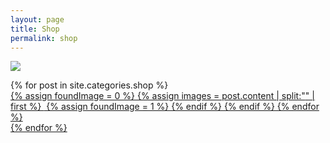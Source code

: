 ```yaml
---
layout: page
title: Shop
permalink: shop
---
```


![](https://i.imgur.com/IrvaRvJ.png)

<div class="grid">
{% for post in site.categories.shop %}
  <div class="gridBox">
	<a href="{{ post.url }}">
	{% assign foundImage = 0 %}
	{% assign images = post.content | split:"<img " %}
	{% for image in images %}
		{% if image contains 'src' %}
			{% if foundImage == 0 %}
				{% assign html = image | split:"/>" | first %}
				<img {{ html }} />
				{% assign foundImage = 1 %}
			{% endif %}
		{% endif %}
	{% endfor %}
	</div>
{% endfor %}
</div>